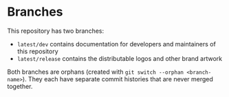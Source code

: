 # Branches

This repository has two branches:

- `latest/dev` contains documentation for developers and maintainers of this repository
- `latest/release` contains the distributable logos and other brand artwork

Both branches are orphans (created with `git switch --orphan <branch-name>`). They each have separate commit histories that are never merged together.
